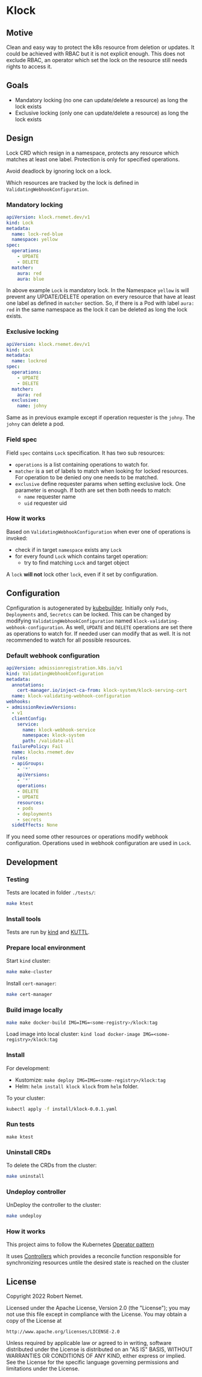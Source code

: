 # Klock

## Motive

Clean and easy way to protect the k8s resource from deletion or updates. It could be achieved with RBAC but
it is not explicit enough. This does not exclude RBAC, an operator which set the lock on the resource still needs
rights to access it.

## Goals

* Mandatory locking (no one can update/delete a resource) as long the lock exists
* Exclusive locking (only one can update/delete a resource) as long the lock exists

## Design

Lock CRD which resign in a namespace, protects any resource which matches at least one label. Protection is only for
specified operations.

Avoid deadlock by ignoring lock on a lock.

Which resources are tracked by the lock is defined in `ValidatingWebhookConfiguration`.

### Mandatory locking

```yaml
apiVersion: klock.rnemet.dev/v1
kind: Lock
metadata:
  name: lock-red-blue
  namespace: yellow
spec:
  operations:
    - UPDATE
    - DELETE
  matcher:
    aura: red
    aura: blue
```

In above example `Lock` is mandatory lock. In the Namespace `yellow` is will prevent any UPDATE/DELETE operation
on every resource that have at least one label as defined in `matcher` section. So, if there is a Pod with label
`aura: red` in the same namespace as the lock it can be deleted as long the lock exists.

### Exclusive locking

```yaml
apiVersion: klock.rnemet.dev/v1
kind: Lock
metadata:
  name: lockred
spec:
  operations:
    - UPDATE
    - DELETE
  matcher:
    aura: red
  exclusive:
    name: johny
```

Same as in previous example except if operation requester is the `johny`. The `johny` can delete a pod.

### Field spec

Field `spec` contains `Lock` specification. It has two sub resources:

* `operations` is a list containing operations to watch for.
* `matcher` is a set of labels to match when looking for locked resources. For operation to be denied ony one needs to be matched.
* `exclusive` define requester params when setting exclusive lock. One parameter is enough. If both are set then both
  needs to match: 
  * `name` requester name
  * `uid` requester uid

### How it works

Based on `ValidatingWebhookConfiguration` when ever one of operations is invoked:

* check if in target `namespace` exists any `Lock`
* for every found `Lock` which contains target operation:
  * try to find matching `Lock` and target object

A `lock` __will not__ lock other `lock`, even if it set by configuration.

## Configuration

Cpnfiguration is autogenerated by [kubebuilder](https://github.com/kubernetes-sigs/kubebuilder). Initially only `Pods`, `Deployments` and,
`Secretcs` can be locked. This can be changed by modifying `ValidatingWebhookConfiguration` named `klock-validating-webhook-configuration`.
As well, `UPDATE` and `DELETE` operations are set there as operations to watch for. If needed user can modify that as well. It is not recommended
to watch for all possible resources.

### Default webhook configuration

```yaml
apiVersion: admissionregistration.k8s.io/v1
kind: ValidatingWebhookConfiguration
metadata:
  annotations:
    cert-manager.io/inject-ca-from: klock-system/klock-serving-cert
  name: klock-validating-webhook-configuration
webhooks:
- admissionReviewVersions:
  - v1
  clientConfig:
    service:
      name: klock-webhook-service
      namespace: klock-system
      path: /validate-all
  failurePolicy: Fail
  name: klocks.rnemet.dev
  rules:
  - apiGroups:
    - '*'
    apiVersions:
    - '*'
    operations:
    - DELETE
    - UPDATE
    resources:
    - pods
    - deployments
    - secrets
  sideEffects: None
```

If you need some other resources or operations modify webhook configuration. Operations used in webhook configuration are used in `Lock`.

## Development

### Testing

Tests are located in folder `./tests/`:

```sh
make ktest
```

### Install tools

Tests are run by [kind](https://kind.sigs.k8s.io/) and [KUTTL](https://kuttl.dev/).

### Prepare local environment

Start `kind` cluster:

```sh
make make-cluster
```

Install `cert-manager`:

```sh
make cert-manager
```

### Build image locally

```sh
make make docker-build IMG=IMG=<some-registry>/klock:tag
```

Load image into local cluster: `kind load docker-image IMG=<some-registry>/klock:tag`

### Install

For development:

* Kustomize: `make deploy IMG=IMG=<some-registry>/klock:tag`
* Helm: `helm install klock klock` from `helm` folder.

To your cluster:

```sh
kubectl apply -f install/klock-0.0.1.yaml
```

### Run tests

```shell
make ktest
```

### Uninstall CRDs
To delete the CRDs from the cluster:

```sh
make uninstall
```

### Undeploy controller
UnDeploy the controller to the cluster:

```sh
make undeploy
```

### How it works
This project aims to follow the Kubernetes [Operator pattern](https://kubernetes.io/docs/concepts/extend-kubernetes/operator/)

It uses [Controllers](https://kubernetes.io/docs/concepts/architecture/controller/) 
which provides a reconcile function responsible for synchronizing resources untile the desired state is reached on the cluster 

## License

Copyright 2022 Robert Nemet.

Licensed under the Apache License, Version 2.0 (the "License");
you may not use this file except in compliance with the License.
You may obtain a copy of the License at

    http://www.apache.org/licenses/LICENSE-2.0

Unless required by applicable law or agreed to in writing, software
distributed under the License is distributed on an "AS IS" BASIS,
WITHOUT WARRANTIES OR CONDITIONS OF ANY KIND, either express or implied.
See the License for the specific language governing permissions and
limitations under the License.
